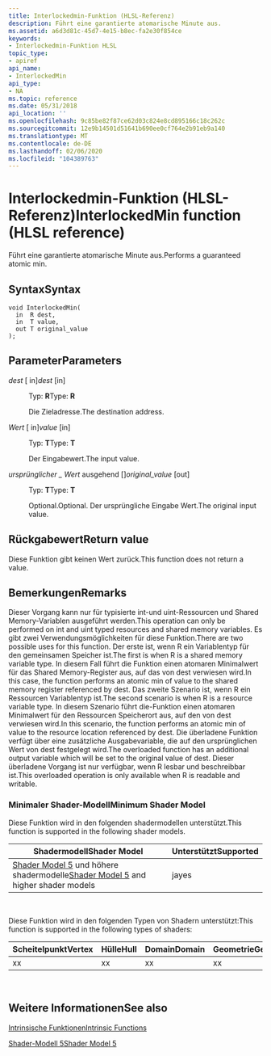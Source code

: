 ```yaml
---
title: Interlockedmin-Funktion (HLSL-Referenz)
description: Führt eine garantierte atomarische Minute aus.
ms.assetid: a6d3d81c-45d7-4e15-b8ec-fa2e30f854ce
keywords:
- Interlockedmin-Funktion HLSL
topic_type:
- apiref
api_name:
- InterlockedMin
api_type:
- NA
ms.topic: reference
ms.date: 05/31/2018
api_location: ''
ms.openlocfilehash: 9c85be82f87ce62d03c824e8cd895166c18c262c
ms.sourcegitcommit: 12e9b14501d51641b690ee0cf764e2b91eb9a140
ms.translationtype: MT
ms.contentlocale: de-DE
ms.lasthandoff: 02/06/2020
ms.locfileid: "104389763"
---
```

# <a name="interlockedmin-function-hlsl-reference"></a><span data-ttu-id="8a72a-104">Interlockedmin-Funktion (HLSL-Referenz)</span><span class="sxs-lookup"><span data-stu-id="8a72a-104">InterlockedMin function (HLSL reference)</span></span>

<span data-ttu-id="8a72a-105">Führt eine garantierte atomarische Minute aus.</span><span class="sxs-lookup"><span data-stu-id="8a72a-105">Performs a guaranteed atomic min.</span></span>

## <a name="syntax"></a><span data-ttu-id="8a72a-106">Syntax</span><span class="sxs-lookup"><span data-stu-id="8a72a-106">Syntax</span></span>

``` syntax
void InterlockedMin(
  in  R dest,
  in  T value,
  out T original_value
);
```

## <a name="parameters"></a><span data-ttu-id="8a72a-107">Parameter</span><span class="sxs-lookup"><span data-stu-id="8a72a-107">Parameters</span></span>

<dl> <dt>

<span data-ttu-id="8a72a-108">*dest* \[ in\]</span><span class="sxs-lookup"><span data-stu-id="8a72a-108">*dest* \[in\]</span></span>
</dt> <dd>

<span data-ttu-id="8a72a-109">Typ: **R**</span><span class="sxs-lookup"><span data-stu-id="8a72a-109">Type: **R**</span></span>

<span data-ttu-id="8a72a-110">Die Zieladresse.</span><span class="sxs-lookup"><span data-stu-id="8a72a-110">The destination address.</span></span>

</dd> <dt>

<span data-ttu-id="8a72a-111">*Wert* \[ in\]</span><span class="sxs-lookup"><span data-stu-id="8a72a-111">*value* \[in\]</span></span>
</dt> <dd>

<span data-ttu-id="8a72a-112">Typ: **T**</span><span class="sxs-lookup"><span data-stu-id="8a72a-112">Type: **T**</span></span>

<span data-ttu-id="8a72a-113">Der Eingabewert.</span><span class="sxs-lookup"><span data-stu-id="8a72a-113">The input value.</span></span>

</dd> <dt>

<span data-ttu-id="8a72a-114">*ursprünglicher \_ Wert* ausgehend \[\]</span><span class="sxs-lookup"><span data-stu-id="8a72a-114">*original\_value* \[out\]</span></span>
</dt> <dd>

<span data-ttu-id="8a72a-115">Typ: **T**</span><span class="sxs-lookup"><span data-stu-id="8a72a-115">Type: **T**</span></span>

<span data-ttu-id="8a72a-116">Optional.</span><span class="sxs-lookup"><span data-stu-id="8a72a-116">Optional.</span></span> <span data-ttu-id="8a72a-117">Der ursprüngliche Eingabe Wert.</span><span class="sxs-lookup"><span data-stu-id="8a72a-117">The original input value.</span></span>

</dd> </dl>

## <a name="return-value"></a><span data-ttu-id="8a72a-118">Rückgabewert</span><span class="sxs-lookup"><span data-stu-id="8a72a-118">Return value</span></span>

<span data-ttu-id="8a72a-119">Diese Funktion gibt keinen Wert zurück.</span><span class="sxs-lookup"><span data-stu-id="8a72a-119">This function does not return a value.</span></span>

## <a name="remarks"></a><span data-ttu-id="8a72a-120">Bemerkungen</span><span class="sxs-lookup"><span data-stu-id="8a72a-120">Remarks</span></span>

<span data-ttu-id="8a72a-121">Dieser Vorgang kann nur für typisierte int-und uint-Ressourcen und Shared Memory-Variablen ausgeführt werden.</span><span class="sxs-lookup"><span data-stu-id="8a72a-121">This operation can only be performed on int and uint typed resources and shared memory variables.</span></span> <span data-ttu-id="8a72a-122">Es gibt zwei Verwendungsmöglichkeiten für diese Funktion.</span><span class="sxs-lookup"><span data-stu-id="8a72a-122">There are two possible uses for this function.</span></span> <span data-ttu-id="8a72a-123">Der erste ist, wenn R ein Variablentyp für den gemeinsamen Speicher ist.</span><span class="sxs-lookup"><span data-stu-id="8a72a-123">The first is when R is a shared memory variable type.</span></span> <span data-ttu-id="8a72a-124">In diesem Fall führt die Funktion einen atomaren Minimalwert für das Shared Memory-Register aus, auf das von dest verwiesen wird.</span><span class="sxs-lookup"><span data-stu-id="8a72a-124">In this case, the function performs an atomic min of value to the shared memory register referenced by dest.</span></span> <span data-ttu-id="8a72a-125">Das zweite Szenario ist, wenn R ein Ressourcen Variablentyp ist.</span><span class="sxs-lookup"><span data-stu-id="8a72a-125">The second scenario is when R is a resource variable type.</span></span> <span data-ttu-id="8a72a-126">In diesem Szenario führt die-Funktion einen atomaren Minimalwert für den Ressourcen Speicherort aus, auf den von dest verwiesen wird.</span><span class="sxs-lookup"><span data-stu-id="8a72a-126">In this scenario, the function performs an atomic min of value to the resource location referenced by dest.</span></span> <span data-ttu-id="8a72a-127">Die überladene Funktion verfügt über eine zusätzliche Ausgabevariable, die auf den ursprünglichen Wert von dest festgelegt wird.</span><span class="sxs-lookup"><span data-stu-id="8a72a-127">The overloaded function has an additional output variable which will be set to the original value of dest.</span></span> <span data-ttu-id="8a72a-128">Dieser überladene Vorgang ist nur verfügbar, wenn R lesbar und beschreibbar ist.</span><span class="sxs-lookup"><span data-stu-id="8a72a-128">This overloaded operation is only available when R is readable and writable.</span></span>

### <a name="minimum-shader-model"></a><span data-ttu-id="8a72a-129">Minimaler Shader-Modell</span><span class="sxs-lookup"><span data-stu-id="8a72a-129">Minimum Shader Model</span></span>

<span data-ttu-id="8a72a-130">Diese Funktion wird in den folgenden shadermodellen unterstützt.</span><span class="sxs-lookup"><span data-stu-id="8a72a-130">This function is supported in the following shader models.</span></span>



| <span data-ttu-id="8a72a-131">Shadermodell</span><span class="sxs-lookup"><span data-stu-id="8a72a-131">Shader Model</span></span>                                                                | <span data-ttu-id="8a72a-132">Unterstützt</span><span class="sxs-lookup"><span data-stu-id="8a72a-132">Supported</span></span> |
|-----------------------------------------------------------------------------|-----------|
| <span data-ttu-id="8a72a-133">[Shader Model 5](d3d11-graphics-reference-sm5.md) und höhere shadermodelle</span><span class="sxs-lookup"><span data-stu-id="8a72a-133">[Shader Model 5](d3d11-graphics-reference-sm5.md) and higher shader models</span></span> | <span data-ttu-id="8a72a-134">ja</span><span class="sxs-lookup"><span data-stu-id="8a72a-134">yes</span></span>       |



 

<span data-ttu-id="8a72a-135">Diese Funktion wird in den folgenden Typen von Shadern unterstützt:</span><span class="sxs-lookup"><span data-stu-id="8a72a-135">This function is supported in the following types of shaders:</span></span>



| <span data-ttu-id="8a72a-136">Scheitelpunkt</span><span class="sxs-lookup"><span data-stu-id="8a72a-136">Vertex</span></span> | <span data-ttu-id="8a72a-137">Hülle</span><span class="sxs-lookup"><span data-stu-id="8a72a-137">Hull</span></span> | <span data-ttu-id="8a72a-138">Domain</span><span class="sxs-lookup"><span data-stu-id="8a72a-138">Domain</span></span> | <span data-ttu-id="8a72a-139">Geometrie</span><span class="sxs-lookup"><span data-stu-id="8a72a-139">Geometry</span></span> | <span data-ttu-id="8a72a-140">Pixel</span><span class="sxs-lookup"><span data-stu-id="8a72a-140">Pixel</span></span> | <span data-ttu-id="8a72a-141">Compute</span><span class="sxs-lookup"><span data-stu-id="8a72a-141">Compute</span></span> |
|--------|------|--------|----------|-------|---------|
| <span data-ttu-id="8a72a-142">x</span><span class="sxs-lookup"><span data-stu-id="8a72a-142">x</span></span>      |  <span data-ttu-id="8a72a-143">x</span><span class="sxs-lookup"><span data-stu-id="8a72a-143">x</span></span>   |  <span data-ttu-id="8a72a-144">x</span><span class="sxs-lookup"><span data-stu-id="8a72a-144">x</span></span>     |  <span data-ttu-id="8a72a-145">x</span><span class="sxs-lookup"><span data-stu-id="8a72a-145">x</span></span>       | <span data-ttu-id="8a72a-146">x</span><span class="sxs-lookup"><span data-stu-id="8a72a-146">x</span></span>     | <span data-ttu-id="8a72a-147">x</span><span class="sxs-lookup"><span data-stu-id="8a72a-147">x</span></span>       |



 

## <a name="see-also"></a><span data-ttu-id="8a72a-148">Weitere Informationen</span><span class="sxs-lookup"><span data-stu-id="8a72a-148">See also</span></span>

<dl> <dt>

[<span data-ttu-id="8a72a-149">Intrinsische Funktionen</span><span class="sxs-lookup"><span data-stu-id="8a72a-149">Intrinsic Functions</span></span>](dx-graphics-hlsl-intrinsic-functions.md)
</dt> <dt>

[<span data-ttu-id="8a72a-150">Shader-Modell 5</span><span class="sxs-lookup"><span data-stu-id="8a72a-150">Shader Model 5</span></span>](d3d11-graphics-reference-sm5.md)
</dt> </dl>

 

 




